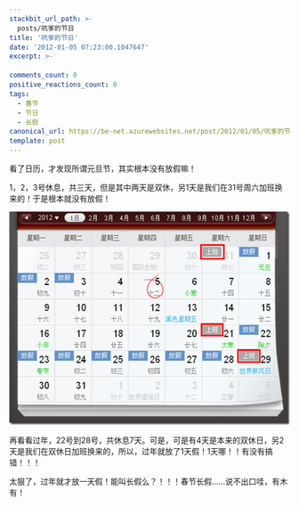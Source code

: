 ```yaml
---
stackbit_url_path: >-
  posts/吭爹的节日
title: '吭爹的节日'
date: '2012-01-05 07:23:00.1047647'
excerpt: >-
  
comments_count: 0
positive_reactions_count: 0
tags: 
  - 春节
  - 节日
  - 长假
canonical_url: https://be-net.azurewebsites.net/post/2012/01/05/吭爹的节日
template: post
---
```

<p>看了日历，才发现所谓元旦节，其实根本没有放假嘛！</p>  <p>1，2，3号休息，共三天，但是其中两天是双休，另1天是我们在31号周六加班换来的！于是根本就没有放假！</p> <a href="https://raw.githubusercontent.com/Jeff-Tian/blogengine.net/master/Source/BlogEngine/BlogEngine.NET/App_Data/files/image_431.png"><img style="border-bottom: 0px; border-left: 0px; display: inline; border-top: 0px; border-right: 0px" title="image" border="0" alt="image" src="https://raw.githubusercontent.com/Jeff-Tian/blogengine.net/master/Source/BlogEngine/BlogEngine.NET/App_Data/files/image_thumb_166.png" width="536" height="383" /></a>   <p></p>  <p>再看看过年，22号到28号，共休息7天。可是，可是有4天是本来的双休日，另2天是我们在双休日加班换来的，所以，过年就放了1天假！1天哪！！有没有搞错！！！</p>  <p>太狠了，过年就才放一天假！能叫长假么？！！！春节长假……说不出口哇，有木有！</p>